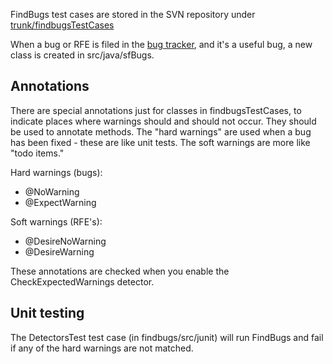 FindBugs test cases are stored in the SVN repository under [trunk/findbugsTestCases](http://code.google.com/p/findbugs/source/browse/#svn/trunk/findbugsTestCases)

When a bug or RFE is filed in the [bug tracker](https://sourceforge.net/tracker/?group_id=96405), and it's a useful bug, a new class is created in src/java/sfBugs.

## Annotations ##

There are special annotations just for classes in findbugsTestCases, to indicate places where warnings should and should not occur. They should be used to annotate methods. The "hard warnings" are used when a bug has been fixed - these are like unit tests. The soft warnings are more like "todo items."

Hard warnings (bugs):
  * @NoWarning
  * @ExpectWarning

Soft warnings (RFE's):
  * @DesireNoWarning
  * @DesireWarning

These annotations are checked when you enable the CheckExpectedWarnings detector.

## Unit testing ##

The DetectorsTest test case (in findbugs/src/junit) will run FindBugs and fail if any of the hard warnings are not matched.